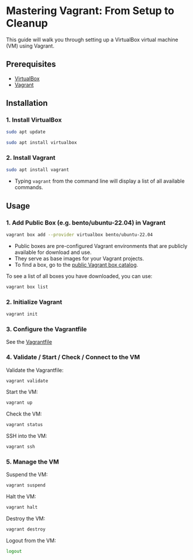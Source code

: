 # Mastering Vagrant: From Setup to Cleanup

This guide will walk you through setting up a VirtualBox virtual machine (VM) using Vagrant.

## Prerequisites

- [VirtualBox](https://www.virtualbox.org/)
- [Vagrant](https://www.vagrantup.com/)

## Installation

### 1. Install VirtualBox

```sh
sudo apt update
```
```sh
sudo apt install virtualbox
```

### 2. Install Vagrant

```sh
sudo apt install vagrant
```

* Typing ```vagrant``` from the command line will display a list of all available commands.

## Usage

### 1. Add Public Box (e.g. bento/ubuntu-22.04) in Vagrant

```sh
vagrant box add --provider virtualbox bento/ubuntu-22.04
```

* Public boxes are pre-configured Vagrant environments that are publicly available for download and use.
* They serve as base images for your Vagrant projects.
* To find a box, go to the [public Vagrant box catalog](https://app.vagrantup.com/boxes/search/).

To see a list of all boxes you have downloaded, you can use:

```sh
vagrant box list
```

### 2. Initialize Vagrant

```sh
vagrant init
```

### 3. Configure the Vagrantfile

See the [Vagrantfile](Vagrantfile)

### 4. Validate / Start / Check / Connect to the VM

Validate the Vagrantfile:

```sh
vagrant validate
```

Start the VM:

```sh
vagrant up
```

Check the VM:
```sh
vagrant status
```

SSH into the VM:

```sh
vagrant ssh
```

### 5. Manage the VM

Suspend the VM:

```sh
vagrant suspend
```

Halt the VM:

```sh
vagrant halt
```

Destroy the VM:

```sh
vagrant destroy
```

Logout from the VM:
```sh
logout
```